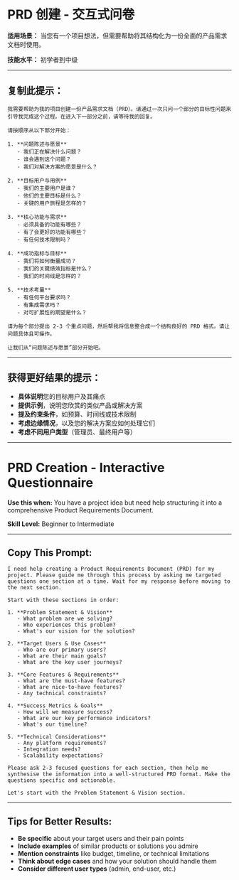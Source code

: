# PRD 创建 - 交互式问卷

**适用场景：** 当您有一个项目想法，但需要帮助将其结构化为一份全面的产品需求文档时使用。

**技能水平：** 初学者到中级

---

## 复制此提示：

```
我需要帮助为我的项目创建一份产品需求文档（PRD）。请通过一次只问一个部分的目标性问题来引导我完成这个过程。在进入下一部分之前，请等待我的回复。

请按顺序从以下部分开始：

1. **问题陈述与愿景**
   - 我们正在解决什么问题？
   - 谁会遇到这个问题？
   - 我们对解决方案的愿景是什么？

2. **目标用户与用例**
   - 我们的主要用户是谁？
   - 他们的主要目标是什么？
   - 关键的用户旅程是怎样的？

3. **核心功能与需求**
   - 必须具备的功能有哪些？
   - 有了会更好的功能有哪些？
   - 有任何技术限制吗？

4. **成功指标与目标**
   - 我们将如何衡量成功？
   - 我们的关键绩效指标是什么？
   - 我们的时间线是怎样的？

5. **技术考量**
   - 有任何平台要求吗？
   - 有集成需求吗？
   - 对可扩展性的期望是什么？

请为每个部分提出 2-3 个重点问题，然后帮我将信息整合成一个结构良好的 PRD 格式。请让问题具体且可操作。

让我们从“问题陈述与愿景”部分开始吧。
```

---

## 获得更好结果的提示：

- **具体说明**您的目标用户及其痛点
- **提供示例**，说明您欣赏的类似产品或解决方案
- **提及约束条件**，如预算、时间线或技术限制
- **考虑边缘情况**，以及您的解决方案应如何处理它们
- **考虑不同用户类型**（管理员、最终用户等）

---
# PRD Creation - Interactive Questionnaire

**Use this when:** You have a project idea but need help structuring it into a comprehensive Product Requirements Document.

**Skill Level:** Beginner to Intermediate

---

## Copy This Prompt:

```
I need help creating a Product Requirements Document (PRD) for my project. Please guide me through this process by asking me targeted questions one section at a time. Wait for my response before moving to the next section.

Start with these sections in order:

1. **Problem Statement & Vision**
   - What problem are we solving?
   - Who experiences this problem?
   - What's our vision for the solution?

2. **Target Users & Use Cases**
   - Who are our primary users?
   - What are their main goals?
   - What are the key user journeys?

3. **Core Features & Requirements**
   - What are the must-have features?
   - What are nice-to-have features?
   - Any technical constraints?

4. **Success Metrics & Goals**
   - How will we measure success?
   - What are our key performance indicators?
   - What's our timeline?

5. **Technical Considerations**
   - Any platform requirements?
   - Integration needs?
   - Scalability expectations?

Please ask 2-3 focused questions for each section, then help me synthesise the information into a well-structured PRD format. Make the questions specific and actionable.

Let's start with the Problem Statement & Vision section.
```

---

## Tips for Better Results:

- **Be specific** about your target users and their pain points
- **Include examples** of similar products or solutions you admire
- **Mention constraints** like budget, timeline, or technical limitations
- **Think about edge cases** and how your solution should handle them
- **Consider different user types** (admin, end-user, etc.)
